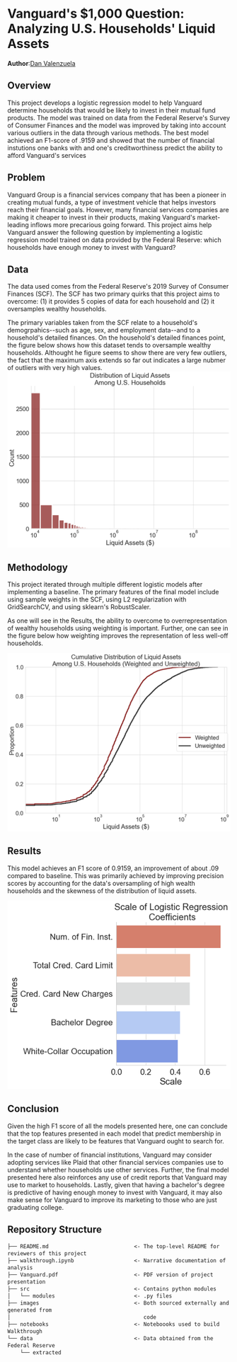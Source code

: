 # Vanguard's $1,000 Question: Analyzing U.S. Households' Liquid Assets

**Author**:[Dan Valenzuela](mailto:dan@danvalenzuela.com)

## Overview
This project develops a logistic regression model to help Vanguard determine households that would be likely to invest in their mutual fund products. The model was trained on data from the Federal Reserve's Survey of Consumer Finances and the model was improved by taking into account various outliers in the data through various methods. The best model achieved an F1-score of .9159 and showed that the number of financial instutions one banks with and one's creditworthiness predict the ability to afford Vanguard's services

## Problem
Vanguard Group is a financial services company that has been a pioneer in creating mutual funds, a type of investment vehicle that helps investors reach their financial goals. However, many financial services companies are making it cheaper to invest in their products, making Vanguard's market-leading inflows more precarious going forward. This project aims help Vanguard answer the following question  by implementing a logistic regression model trained on data provided by the Federal Reserve: which households have enough money to invest with Vanguard? 


## Data

The data used comes from the Federal Reserve's 2019 Survey of Consumer Finances (SCF). The SCF has two primary quirks that this project aims to overcome: (1) it provides 5 copies of data for each household and (2) it oversamples wealthy households. 

The primary variables taken from the SCF relate to a household's demogrpahics--such as age, sex, and employment data--and to a household's detailed finances. On the household's detailed finances point, the figure below shows how this dataset tends to oversample wealthy households. Althought he figure seems to show there are very few outliers, the fact that the maximum axis extends so far out indicates a large nubmer of outliers with very high values.
![scale](images/Distribution.png)

## Methodology

This project iterated through multiple different logistic models after implementing a baseline. The primary features of the final model include using sample weights in the SCF, using L2 regularization with GridSearchCV, and using sklearn's RobustScaler. 

As one will see in the Results, the ability to overcome to overrepresentation of wealthy households using weighting is important. Further, one can see in the figure below how weighting improves the representation of less well-off households.

![cumuluative](images/Cumulative.png)

## Results

This model achieves an F1 score of 0.9159, an improvement of about .09 compared to baseline. This was primarily achieved by improving precision scores by accounting for the data's oversampling of high wealth households and the skewness of the distribution of liquid assets. 

![scale](images/scale.png)

## Conclusion

Given the high F1 score of all the models presented here, one can conclude that the top features presented in each model that predict membership in the target class are likely to be features that Vanguard ought to search for.

In the case of number of financial institutions, Vanguard may consider adopting services like Plaid that other financial services companies use to understand whether households use other services. Further, the final model presented here also reinforces any use of credit reports that Vanguard may use to market to households. Lastly, given that having a bachelor's degree is predictive of having enough money to invest with Vanguard, it may also make sense for Vanguard to improve its marketing to those who are just graduating college.

## Repository Structure

```
├── README.md                           <- The top-level README for reviewers of this project
├── walkthrough.ipynb                   <- Narrative documentation of analysis 
├── Vanguard.pdf                        <- PDF version of project presentation
├── src                                 <- Contains python modules
│   └── modules                         <- .py files
├── images                              <- Both sourced externally and generated from 
│                                          code
├── notebooks                           <- Noteboooks used to build Walkthrough
└── data                                <- Data obtained from the Federal Reserve
    └── extracted                       

```
